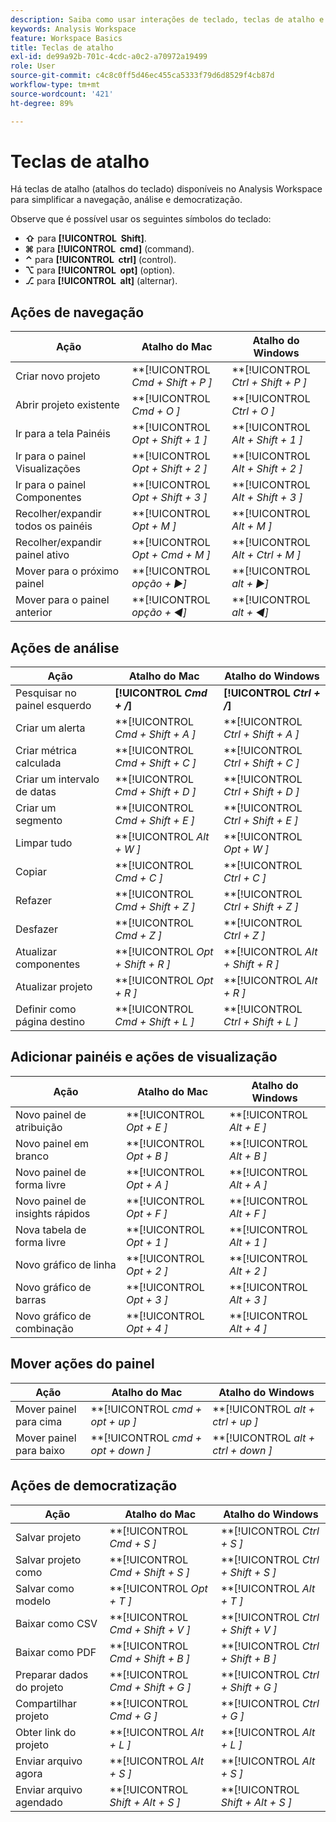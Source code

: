 ```yaml
---
description: Saiba como usar interações de teclado, teclas de atalho e comportamentos para apontar e clicar disponíveis no Analysis Workspace.
keywords: Analysis Workspace
feature: Workspace Basics
title: Teclas de atalho
exl-id: de99a92b-701c-4cdc-a0c2-a70972a19499
role: User
source-git-commit: c4c8c0ff5d46ec455ca5333f79d6d8529f4cb87d
workflow-type: tm+mt
source-wordcount: '421'
ht-degree: 89%

---
```


# Teclas de atalho

Há teclas de atalho (atalhos do teclado) disponíveis no Analysis Workspace para simplificar a navegação, análise e democratização.

Observe que é possível usar os seguintes símbolos do teclado:

- **⇧** para **[!UICONTROL **&#x200B; Shift &#x200B;**]**.
- **⌘** para **[!UICONTROL **&#x200B; cmd &#x200B;**]** (command).
- **⌃** para **[!UICONTROL **&#x200B; ctrl &#x200B;**]** (control).
- **⌥** para **[!UICONTROL **&#x200B; opt &#x200B;**]** (option).
- **⎇** para **[!UICONTROL **&#x200B; alt &#x200B;**]** (alternar).

## Ações de navegação

| Ação | Atalho do Mac | Atalho do Windows |
| --- | --- | --- | 
| Criar novo projeto | **[!UICONTROL *Cmd + Shift + P *]** | **[!UICONTROL *Ctrl + Shift + P *]** |
| Abrir projeto existente | **[!UICONTROL *Cmd + O *]** | **[!UICONTROL *Ctrl + O *]** |
| Ir para a tela Painéis | **[!UICONTROL *Opt + Shift + 1 *]** | **[!UICONTROL *Alt + Shift + 1 *]** |
| Ir para o painel Visualizações | **[!UICONTROL *Opt + Shift + 2 *]** | **[!UICONTROL *Alt + Shift + 2 *]** |
| Ir para o painel Componentes | **[!UICONTROL *Opt + Shift + 3 *]** | **[!UICONTROL *Alt + Shift + 3 *]** |
| Recolher/expandir todos os painéis | **[!UICONTROL *Opt + M *]** | **[!UICONTROL *Alt + M *]** |
| Recolher/expandir painel ativo | **[!UICONTROL *Opt + Cmd + M *]** | **[!UICONTROL *Alt + Ctrl + M *]** |
| Mover para o próximo painel | **[!UICONTROL *opção *+ ▶︎]** | **[!UICONTROL *alt *+ ▶︎]** |
| Mover para o painel anterior | **[!UICONTROL *opção *+ ◀︎]** | **[!UICONTROL *alt *+ ◀︎]** |

## Ações de análise

| Ação | Atalho do Mac | Atalho do Windows |
| --- | --- | --- | 
| Pesquisar no painel esquerdo | **[!UICONTROL *Cmd + /*]** | **[!UICONTROL *Ctrl + /*]** |
| Criar um alerta | **[!UICONTROL *Cmd + Shift + A *]** | **[!UICONTROL *Ctrl + Shift + A *]** |
| Criar métrica calculada | **[!UICONTROL *Cmd + Shift + C *]** | **[!UICONTROL *Ctrl + Shift + C *]** |
| Criar um intervalo de datas | **[!UICONTROL *Cmd + Shift + D *]** | **[!UICONTROL *Ctrl + Shift + D *]** |
| Criar um segmento | **[!UICONTROL *Cmd + Shift + E *]** | **[!UICONTROL *Ctrl + Shift + E *]** |
| Limpar tudo | **[!UICONTROL *Alt + W *]** | **[!UICONTROL *Opt + W *]** |
| Copiar | **[!UICONTROL *Cmd + C *]** | **[!UICONTROL *Ctrl + C *]** |
| Refazer | **[!UICONTROL *Cmd + Shift + Z *]** | **[!UICONTROL *Ctrl + Shift + Z *]** |
| Desfazer | **[!UICONTROL *Cmd + Z *]** | **[!UICONTROL *Ctrl + Z *]** |
| Atualizar componentes | **[!UICONTROL *Opt + Shift + R *]** | **[!UICONTROL *Alt + Shift + R *]** |
| Atualizar projeto | **[!UICONTROL *Opt + R *]** | **[!UICONTROL *Alt + R *]** |
| Definir como página destino | **[!UICONTROL *Cmd + Shift + L *]** | **[!UICONTROL *Ctrl + Shift + L *]** |

## Adicionar painéis e ações de visualização

| Ação | Atalho do Mac | Atalho do Windows |
| --- | --- | --- | 
| Novo painel de atribuição | **[!UICONTROL *Opt + E *]** | **[!UICONTROL *Alt + E *]** |
| Novo painel em branco | **[!UICONTROL *Opt + B *]** | **[!UICONTROL *Alt + B *]** |
| Novo painel de forma livre | **[!UICONTROL *Opt + A *]** | **[!UICONTROL *Alt + A *]** |
| Novo painel de insights rápidos | **[!UICONTROL *Opt + F *]** | **[!UICONTROL *Alt + F *]** |
| Nova tabela de forma livre | **[!UICONTROL *Opt + 1 *]** | **[!UICONTROL *Alt + 1 *]** |
| Novo gráfico de linha | **[!UICONTROL *Opt + 2 *]** | **[!UICONTROL *Alt + 2 *]** |
| Novo gráfico de barras | **[!UICONTROL *Opt + 3 *]** | **[!UICONTROL *Alt + 3 *]** |
| Novo gráfico de combinação | **[!UICONTROL *Opt + 4 *]** | **[!UICONTROL *Alt + 4 *]** |

## Mover ações do painel

| Ação | Atalho do Mac | Atalho do Windows |
| --- | --- | --- | 
| Mover painel para cima | **[!UICONTROL *cmd + opt + up *]** | **[!UICONTROL *alt + ctrl + up *]** |
| Mover painel para baixo | **[!UICONTROL *cmd + opt + down *]** | **[!UICONTROL *alt + ctrl + down *]** |

## Ações de democratização

| Ação | Atalho do Mac | Atalho do Windows |
| --- | --- | --- | 
| Salvar projeto | **[!UICONTROL *Cmd + S *]** | **[!UICONTROL *Ctrl + S *]** |
| Salvar projeto como | **[!UICONTROL *Cmd + Shift + S *]** | **[!UICONTROL *Ctrl + Shift + S *]** |
| Salvar como modelo | **[!UICONTROL *Opt + T *]** | **[!UICONTROL *Alt + T *]** |
| Baixar como CSV | **[!UICONTROL *Cmd + Shift + V *]** | **[!UICONTROL *Ctrl + Shift + V *]** |
| Baixar como PDF | **[!UICONTROL *Cmd + Shift + B *]** | **[!UICONTROL *Ctrl + Shift + B *]** |
| Preparar dados do projeto | **[!UICONTROL *Cmd + Shift + G *]** | **[!UICONTROL *Ctrl + Shift + G *]** |
| Compartilhar projeto | **[!UICONTROL *Cmd + G *]** | **[!UICONTROL *Ctrl + G *]** |
| Obter link do projeto | **[!UICONTROL *Alt + L *]** | **[!UICONTROL *Alt + L *]** |
| Enviar arquivo agora | **[!UICONTROL *Alt + S *]** | **[!UICONTROL *Alt + S *]** |
| Enviar arquivo agendado | **[!UICONTROL *Shift + Alt + S *]** | **[!UICONTROL *Shift + Alt + S *]** |

